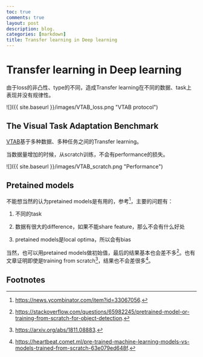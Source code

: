 ```yaml
---
toc: true
comments: true
layout: post
description: blog.
categories: [markdown]
title: Transfer learning in Deep learning
---
```

# Transfer learning in Deep learning

由于loss的非凸性、type的不同，造成Transfer learning在不同的数据、task上表现并没有规律性。

![]({{ site.baseurl }}/images/VTAB_loss.png "VTAB protocol")

## The Visual Task Adaptation Benchmark

[VTAB](https://ai.googleblog.com/2019/11/the-visual-task-adaptation-benchmark.html)基于多种数据、多种任务之间的Transfer learning。

当数据量增加的时候，从scratch训练，不会有performance的损失。

![]({{ site.baseurl }}/images/VTAB_scratch.png "Performance")

##  Pretained models

不能想当然的认为pretained models是有用的，参考[^1]，主要的问题有：

1. 不同的task

2. 数据有很大的difference，如果不能share feature，那么不会有什么好处

3. pretained models是local optima，所以会有bias

当然，也可以用pretained models做初始值，最后的结果基本也会差不多[^2]。也有文章证明即使是training from scratch[^3]，结果也不会差很多[^4]。







## Footnotes
[^1]: https://news.ycombinator.com/item?id=33067056.
[^2]: https://stackoverflow.com/questions/65982245/pretrained-model-or-training-from-scratch-for-object-detection.
[^3]: https://arxiv.org/abs/1811.08883.
[^4]:https://heartbeat.comet.ml/pre-trained-machine-learning-models-vs-models-trained-from-scratch-63e079ed648f.
